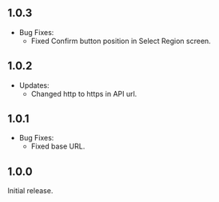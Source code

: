 1.0.3
-----

* Bug Fixes:
  * Fixed Confirm button position in Select Region screen.

1.0.2
-----

* Updates:
  * Changed http to https in API url.

1.0.1
-----

* Bug Fixes:
  * Fixed base URL.

1.0.0
-----

Initial release.